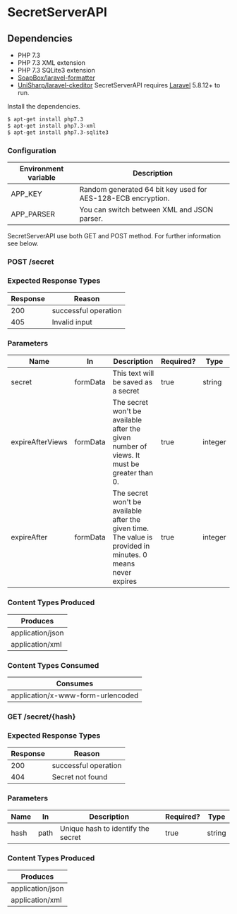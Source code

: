 # SecretServerAPI

Dependencies
---

- PHP 7.3
- PHP 7.3 XML extension
- PHP 7.3 SQLite3 extension
- [SoapBox/laravel-formatter](https://github.com/SoapBox/laravel-formatter)
- [UniSharp/laravel-ckeditor](https://github.com/UniSharp/laravel-ckeditor)
SecretServerAPI requires [Laravel](https://laravel.com/docs/5.8/installation) 5.8.12+ to run.

Install the dependencies.

```sh
$ apt-get install php7.3
$ apt-get install php7.3-xml
$ apt-get install php7.3-sqlite3
```

### Configuration
| Environment variable | Description               |
| -------- | -------------------- |
| APP_KEY      | Random generated 64 bit key used for AES-128-ECB encryption. |
| APP_PARSER      | You can switch between XML and JSON parser.        |

SecretServerAPI use both GET and POST method. For further information see below.

### POST /secret

### Expected Response Types
| Response | Reason               |
| -------- | -------------------- |
| 200      | successful operation |
| 405      | Invalid input        |

### Parameters
| Name             | In       | Description                                                                                                 | Required? | Type    |
| ---------------- | -------- | ----------------------------------------------------------------------------------------------------------- | --------- | ------- |
| secret           | formData | This text will be saved as a secret                                                                         | true      | string  |
| expireAfterViews | formData | The secret won't be available after the given number of views. It must be greater than 0.                   | true      | integer |
| expireAfter      | formData | The secret won't be available after the given time. The value is provided in minutes. 0 means never expires | true      | integer |

### Content Types Produced
| Produces         |
| ---------------- |
| application/json |
| application/xml  |

### Content Types Consumed
| Consumes                          |
| --------------------------------- |
| application/x-www-form-urlencoded |

### GET /secret/{hash}
### Expected Response Types
| Response | Reason               |
| -------- | -------------------- |
| 200      | successful operation |
| 404      | Secret not found     |

### Parameters
| Name | In   | Description                        | Required? | Type   |
| ---- | ---- | ---------------------------------- | --------- | ------ |
| hash | path | Unique hash to identify the secret | true      | string |

### Content Types Produced
| Produces         |
| ---------------- |
| application/json |
| application/xml  |
